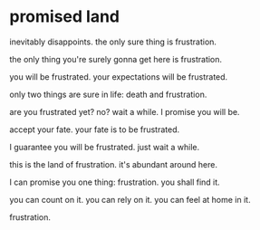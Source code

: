 # promised land

inevitably disappoints. the only sure thing is frustration.

the only thing you're surely gonna get here is frustration.

you will be frustrated. your expectations will be frustrated.

only two things are sure in life: death and frustration.

are you frustrated yet? no? wait a while. I promise you will be.

accept your fate. your fate is to be frustrated.

I guarantee you will be frustrated. just wait a while.

this is the land of frustration. it's abundant around here.

I can promise you one thing: frustration. you shall find it.

you can count on it. you can rely on it. you can feel at home in it.

frustration.